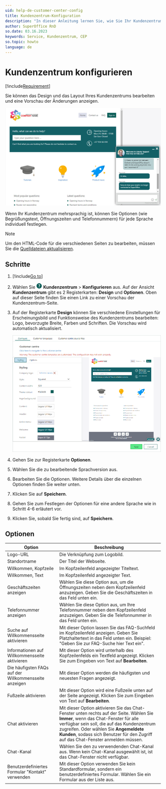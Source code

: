 ```yaml
---
uid: help-de-customer-center-config
title: Kundenzentrum-Konfiguration
description: "In dieser Anleitung lernen Sie, wie Sie Ihr Kundenzentrum konfigurieren."
author: SuperOffice RnD
so.date: 03.16.2023
keywords: Service, Kundenzentrum, CEP
so.topic: howto
language: de
---
```


# Kundenzentrum konfigurieren

[!include[Requirement](../../learn/includes/req-cep.md)]

Sie können das Design und das Layout Ihres Kundenzentrums bearbeiten und eine Vorschau der Änderungen anzeigen.

![Richten Sie das Chat-Widget in Ihrem Kundenzentrum so ein, dass Kunden mit Ihnen chatten können, während sie Ihre Website besuchen -screenshot][img2]

Wenn Ihr Kundenzentrum mehrsprachig ist, können Sie Optionen (wie Begrüßungstext, Öffnungszeiten und Telefonnummern) für jede Sprache individuell festlegen.

> [!NOTE]
> Um den HTML-Code für die verschiedenen Seiten zu bearbeiten, müssen Sie die [Quelldateien aktualisieren][1].

## Schritte

1. [!include[Go to](../../learn/includes/goto-sm.md)]

1. Wählen Sie ![Symbol][img1] **Kundenzentrum** > **Konfigurieren** aus. Auf der Ansicht **Kundenzentrum** gibt es 2 Registerkarten: **Design** und **Optionen**. Oben auf dieser Seite finden Sie einen Link zu einer Vorschau der Kundenzentrum-Seite.

1. Auf der Registerkarte **Design** können Sie verschiedene Einstellungen für Erscheinungsbild und Funktionsweise des Kundenzentrums bearbeiten: Logo, bevorzugte Breite, Farben und Schriften. Die Vorschau wird automatisch aktualisiert.

    ![Vorschau Ihrer Kundenzentrum-Seiten -screenshot][img3]

1. Gehen Sie zur Registerkarte **Optionen**.

1. Wählen Sie die zu bearbeitende Sprachversion aus.

1. Bearbeiten Sie die Optionen. Weitere Details über die einzelnen Optionen finden Sie weiter unten.

1. Klicken Sie auf **Speichern**.

1. Gehen Sie zum Festlegen der Optionen für eine andere Sprache wie in Schritt 4-6 erläutert vor.

1. Klicken Sie, sobald Sie fertig sind, auf **Speichern**.

## Optionen

| Option | Beschreibung |
|---|---|
| Logo-URL | Die Verknüpfung zum Logobild. |
| Standortname | Der Titel der Webseite. |
| Willkommen, Kopfzeile | Im Kopfzeilenfeld angezeigter Titeltext. |
| Willkommen, Text | Im Kopfzeilenfeld angezeigter Text. |
| Geschäftszeiten anzeigen | Wählen Sie diese Option aus, um die Öffnungszeiten neben dem Kopfzeilenfeld anzuzeigen. Geben Sie die Geschäftszeiten in das Feld unten ein. |
| Telefonnummer anzeigen | Wählen Sie diese Option aus, um Ihre Telefonnummer neben dem Kopfzeilenfeld anzuzeigen. Geben Sie die Telefonnummer in das Feld unten ein. |
| Suche auf Willkommensseite aktivieren | Mit dieser Option lassen Sie das FAQ-Suchfeld im Kopfzeilenfeld anzeigen. Geben Sie Platzhaltertext in das Feld unten ein. Beispiel: "Geben Sie zur FAQ-Suche hier Text ein". |
| Informationen auf Willkommensseite aktivieren | Mit dieser Option wird unterhalb des Kopfzeilenfelds ein Textfeld angezeigt. Klicken Sie zum Eingeben von Text auf **Bearbeiten**. |
| Die häufigsten FAQs auf der Willkommensseite anzeigen | Mit dieser Option werden die häufigsten und neuesten Fragen angezeigt. |
| Fußzeile aktivieren | Mit dieser Option wird eine Fußzeile unten auf der Seite angezeigt. Klicken Sie zum Eingeben von Text auf **Bearbeiten**. |
| Chat aktivieren | Mit dieser Option aktivieren Sie das Chat-Fenster unten rechts auf der Seite. Wählen Sie **Immer**, wenn das Chat-Fenster für alle verfügbar sein soll, die auf das Kundenzentrum zugreifen. Oder wählen Sie **Angemeldete Kunden**, sodass sich Benutzer für den Zugriff auf das Chat-Fenster anmelden müssen. |
| Chat-Kanal | Wählen Sie den zu verwendenden Chat-Kanal aus. Wenn kein Chat-Kanal ausgewählt ist, ist das Chat-Fenster nicht verfügbar. |
| Benutzerdefiniertes Formular "Kontakt" verwenden | Mit dieser Option verwenden Sie kein Standardformular, sondern ein benutzerdefiniertes Formular. Wählen Sie ein Formular aus der Liste aus.|

<!-- Referenced links -->
[1]: edit.md

<!-- Referenced images -->
[img1]: ../../../../common/icons/nav-admin-custcenter-active.png
[img2]: ../../../media/loc/en/customer-center/customer-centre-chat-with-agents.jpg
[img3]: ../../../media/loc/en/customer-center/config-cust-centre.png
